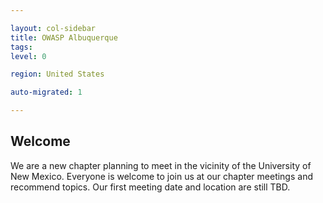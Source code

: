 ```yaml
---

layout: col-sidebar
title: OWASP Albuquerque
tags: 
level: 0

region: United States

auto-migrated: 1

---
```


## Welcome
We are a new chapter planning to meet in the vicinity of the University of New Mexico. Everyone is welcome to join us at our chapter meetings and recommend topics. Our first meeting date and location are still TBD.

